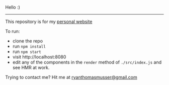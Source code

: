 Hello :)

---

This repository is for my [personal website][my-link]

[my-link]: http://ryanmusser.com

To run:

- clone the repo
- run `npm install`
- run `npm start`
- visit http://localhost:8080
- edit any of the components in the `render` method of `./src/index.js` and see HMR at work.



Trying to contact me? Hit me at ryanthomasmusser@gmail.com
